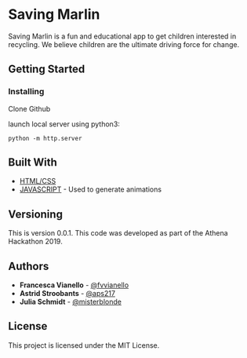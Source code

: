 

# Saving Marlin

Saving Marlin is a fun and educational app to get children interested in recycling. We believe children are the ultimate driving force for change.


## Getting Started


### Installing

Clone Github 

launch local server using python3:

```
python -m http.server
```


## Built With

* [HTML/CSS]()
* [JAVASCRIPT](https://www.javascript.com) - Used to generate animations


## Versioning

This is version 0.0.1. This code was developed as part of the Athena Hackathon 2019. 

## Authors

* **Francesca Vianello** - [@fvvianello](https://github.com/fvvianello)
* **Astrid Stroobants** - [@aps217](https://github.com/aps217)
* **Julia Schmidt** - [@misterblonde](https://github.com/misterblonde)


## License

This project is licensed under the MIT License.


